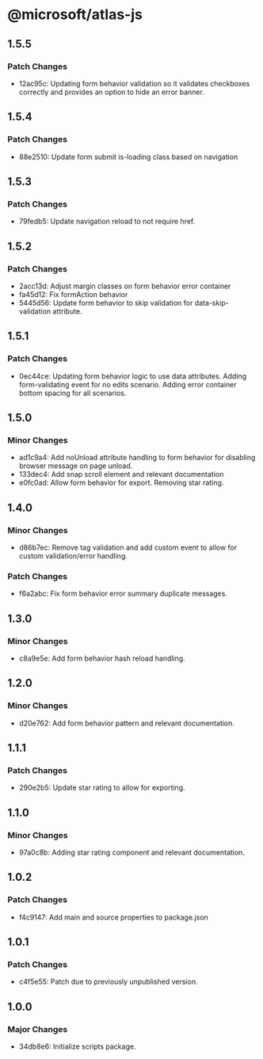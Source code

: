 # @microsoft/atlas-js

## 1.5.5

### Patch Changes

- 12ac95c: Updating form behavior validation so it validates checkboxes correctly and provides an option to hide an error banner.

## 1.5.4

### Patch Changes

- 88e2510: Update form submit is-loading class based on navigation

## 1.5.3

### Patch Changes

- 79fedb5: Update navigation reload to not require href.

## 1.5.2

### Patch Changes

- 2acc13d: Adjust margin classes on form behavior error container
- fa45d12: Fix formAction behavior
- 5445d56: Update form behavior to skip validation for data-skip-validation attribute.

## 1.5.1

### Patch Changes

- 0ec44ce: Updating form behavior logic to use data attributes. Adding form-validating event for no edits scenario. Adding error container bottom spacing for all scenarios.

## 1.5.0

### Minor Changes

- ad1c9a4: Add noUnload attribute handling to form behavior for disabling browser message on page unload.
- 133dec4: Add snap scroll element and relevant documentation
- e0fc0ad: Allow form behavior for export. Removing star rating.

## 1.4.0

### Minor Changes

- d86b7ec: Remove tag validation and add custom event to allow for custom validation/error handling.

### Patch Changes

- f6a2abc: Fix form behavior error summary duplicate messages.

## 1.3.0

### Minor Changes

- c8a9e5e: Add form behavior hash reload handling.

## 1.2.0

### Minor Changes

- d20e762: Add form behavior pattern and relevant documentation.

## 1.1.1

### Patch Changes

- 290e2b5: Update star rating to allow for exporting.

## 1.1.0

### Minor Changes

- 97a0c8b: Adding star rating component and relevant documentation.

## 1.0.2

### Patch Changes

- f4c9147: Add main and source properties to package.json

## 1.0.1

### Patch Changes

- c4f5e55: Patch due to previously unpublished version.

## 1.0.0

### Major Changes

- 34db8e6: Initialize scripts package.
